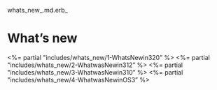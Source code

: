 whats\_new\_.md.erb\_ 
# What’s new

\<%= partial "includes/whats\_new/1-WhatsNewin320” %\>
\<%= partial "includes/whats\_new/2-WhatwasNewin312” %\>
\<%= partial "includes/whats\_new/3-WhatwasNewin310” %\>
\<%= partial "includes/whats\_new/4-WhatwasNewinOS3” %\>
